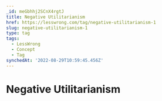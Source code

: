 ```yaml
---
_id: meGbhhj2SCnX4rgtJ
title: Negative Utilitarianism
href: https://lesswrong.com/tag/negative-utilitarianism-1
slug: negative-utilitarianism-1
type: tag
tags:
  - LessWrong
  - Concept
  - Tag
synchedAt: '2022-08-29T10:59:45.456Z'
---
```


# Negative Utilitarianism
